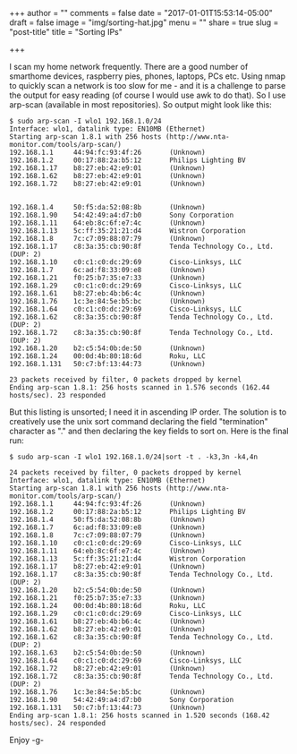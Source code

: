 +++
author = ""
comments = false
date = "2017-01-01T15:53:14-05:00"
draft = false
image = "img/sorting-hat.jpg"
menu = ""
share = true
slug = "post-title"
title = "Sorting IPs"

+++

I scan my home network frequently. There are a good number of smarthome devices, raspberry pies, phones,
laptops, PCs etc. Using nmap to quickly scan a network is too slow for me - and it is a challenge to
parse the output for easy reading (of course I would use awk to do that). So I use arp-scan (available
in most repositories). So output might look like this:
<!--more-->

```
$ sudo arp-scan -I wlo1 192.168.1.0/24
Interface: wlo1, datalink type: EN10MB (Ethernet)
Starting arp-scan 1.8.1 with 256 hosts (http://www.nta-monitor.com/tools/arp-scan/)
192.168.1.1     44:94:fc:93:4f:26       (Unknown)
192.168.1.2     00:17:88:2a:b5:12       Philips Lighting BV
192.168.1.17    b8:27:eb:42:e9:01       (Unknown)
192.168.1.62    b8:27:eb:42:e9:01       (Unknown)
192.168.1.72    b8:27:eb:42:e9:01       (Unknown)


192.168.1.4     50:f5:da:52:08:8b       (Unknown)
192.168.1.90    54:42:49:a4:d7:b0       Sony Corporation
192.168.1.11    64:eb:8c:6f:e7:4c       (Unknown)
192.168.1.13    5c:ff:35:21:21:d4       Wistron Corporation
192.168.1.8     7c:c7:09:88:07:79       (Unknown)
192.168.1.17    c8:3a:35:cb:90:8f       Tenda Technology Co., Ltd. (DUP: 2)
192.168.1.10    c0:c1:c0:dc:29:69       Cisco-Linksys, LLC
192.168.1.7     6c:ad:f8:33:09:e8       (Unknown)
192.168.1.21    f0:25:b7:35:e7:33       (Unknown)
192.168.1.29    c0:c1:c0:dc:29:69       Cisco-Linksys, LLC
192.168.1.61    b8:27:eb:4b:b6:4c       (Unknown)
192.168.1.76    1c:3e:84:5e:b5:bc       (Unknown)
192.168.1.64    c0:c1:c0:dc:29:69       Cisco-Linksys, LLC
192.168.1.62    c8:3a:35:cb:90:8f       Tenda Technology Co., Ltd. (DUP: 2)
192.168.1.72    c8:3a:35:cb:90:8f       Tenda Technology Co., Ltd. (DUP: 2)
192.168.1.20    b2:c5:54:0b:de:50       (Unknown)
192.168.1.24    00:0d:4b:80:18:6d       Roku, LLC
192.168.1.131   50:c7:bf:13:44:73       (Unknown)

23 packets received by filter, 0 packets dropped by kernel
Ending arp-scan 1.8.1: 256 hosts scanned in 1.576 seconds (162.44 hosts/sec). 23 responded

```

But this listing is unsorted; I need it in ascending IP order. The solution is to creatively
use the unix sort command declaring the field "termination" character as "." and then declaring
the key fields to sort on. Here is the final run:

```
$ sudo arp-scan -I wlo1 192.168.1.0/24|sort -t . -k3,3n -k4,4n

24 packets received by filter, 0 packets dropped by kernel
Interface: wlo1, datalink type: EN10MB (Ethernet)
Starting arp-scan 1.8.1 with 256 hosts (http://www.nta-monitor.com/tools/arp-scan/)
192.168.1.1     44:94:fc:93:4f:26       (Unknown)
192.168.1.2     00:17:88:2a:b5:12       Philips Lighting BV
192.168.1.4     50:f5:da:52:08:8b       (Unknown)
192.168.1.7     6c:ad:f8:33:09:e8       (Unknown)
192.168.1.8     7c:c7:09:88:07:79       (Unknown)
192.168.1.10    c0:c1:c0:dc:29:69       Cisco-Linksys, LLC
192.168.1.11    64:eb:8c:6f:e7:4c       (Unknown)
192.168.1.13    5c:ff:35:21:21:d4       Wistron Corporation
192.168.1.17    b8:27:eb:42:e9:01       (Unknown)
192.168.1.17    c8:3a:35:cb:90:8f       Tenda Technology Co., Ltd. (DUP: 2)
192.168.1.20    b2:c5:54:0b:de:50       (Unknown)
192.168.1.21    f0:25:b7:35:e7:33       (Unknown)
192.168.1.24    00:0d:4b:80:18:6d       Roku, LLC
192.168.1.29    c0:c1:c0:dc:29:69       Cisco-Linksys, LLC
192.168.1.61    b8:27:eb:4b:b6:4c       (Unknown)
192.168.1.62    b8:27:eb:42:e9:01       (Unknown)
192.168.1.62    c8:3a:35:cb:90:8f       Tenda Technology Co., Ltd. (DUP: 2)
192.168.1.63    b2:c5:54:0b:de:50       (Unknown)
192.168.1.64    c0:c1:c0:dc:29:69       Cisco-Linksys, LLC
192.168.1.72    b8:27:eb:42:e9:01       (Unknown)
192.168.1.72    c8:3a:35:cb:90:8f       Tenda Technology Co., Ltd. (DUP: 2)
192.168.1.76    1c:3e:84:5e:b5:bc       (Unknown)
192.168.1.90    54:42:49:a4:d7:b0       Sony Corporation
192.168.1.131   50:c7:bf:13:44:73       (Unknown)
Ending arp-scan 1.8.1: 256 hosts scanned in 1.520 seconds (168.42 hosts/sec). 24 responded
```

Enjoy
-g-

